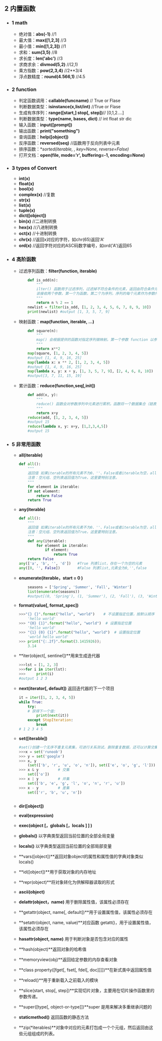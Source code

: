 ## 2 内置函数
* ### 1 math 

    - 绝对值：**abs(-1)**   //1
    - 最大值：**max([1,2,3]** //3
    - 最小值：**min([1,2,3])** //1
    - 求和：**sum(3,5)**  //8
    - 求长度：**len('abc')**  //3
    - 求商求余：**divmod(5,2)** //(2,1)         
    - 乘方指数：**pow(2,3,4)** //2**3/4  
    - 浮点数精度：**round(4.566,1)** //4.5 

* ### 2 function 

    - 判定函数调用：**callable(funcname)**  // True or Flase        
    - 判断数据类型：**isinstance(x,list/int)**  //True or Flase   
    - 生成有序序列：**range([start,] stop[, step])**// [0,1,2....]  
    - 判断数据类型：**type(name, bases, dict)** // int float str dic 
    - 输入函数：**input([prompt])**  
    - 输出函数：**print("something")** 
    - 查询函数：**help([object])**   
    - 反序函数：**reversed(seq)**   //函数用于反向列表中元素
    - 排序函数：**sorted(iterable, *, key=None, reverse=False)** 
    - 打开文档：**open(file, mode='r', buffering=-1, encoding=None)** 

* ### 3 types of Convert

    - **int(x)**
    - **float(x)**
    - **bool(x)**
    - **complex(x)** //复数
    - **str(x)**
    - **list(x)**
    - **tuple(x)** 
    - **dict([object])**
    - **bin(x)** //二进制转换
    - **hex(x)** //八进制转换
    - **oct(x)** //十进制转换
    - **chr(x)** //返回x对应的字符，如chr(65)返回‘A'
    - **ord(x)** //返回字符对应的ASC码数字编号，如ord('A')返回65

* ### 4 高阶函数

    - 过滤序列函数：**filter(function, iterable)** 
        ```python
            def is_odd(n):
                """
                ilter() 函数用于过滤序列，过滤掉不符合条件的元素，返回由符合条件元素组成的新列表。
                该接收两个参数，第一个为函数，第二个为序列，序列的每个元素作为参数传递给函数进行判，然后返回 True 或 False，最后将返回 True 的元素放到新列表中。
                """
                return n % 2 == 1
            newlist = filter(is_odd, [1, 2, 3, 4, 5, 6, 7, 8, 9, 10])
            print(newlist) #output [1, 3, 5, 7, 9]  
        ```
    - 映射函数：**map(function, iterable, ...)**
        ```python
            def square(n):
                """
                map() 会根据提供的函数对指定序列做映射。第一个参数 function 以参数序列中的每一个元素调用 function 函数，返回包含每次 function 函数返回值的新列表。
                """
                return x**2
            map(square, [1, 2, 3, 4, 5])
            #output [1, 4, 9, 16, 25]  
            map(lambda x: x ** 2, [1, 2, 3, 4, 5])
            #output [1, 4, 9, 16, 25]  
            map(lambda x, y: x + y, [1, 3, 5, 7, 9], [2, 4, 6, 8, 10])
            #output[3, 7, 11, 15, 19]
        ```
    - 累计函数：**reduce(function,seq[,init])**
        ```python
            def add(x, y):
                """
                reduce() 函数会对参数序列中元素进行累积。函数将一个数据集合（链表，元组等）中的所有数据进行下列操作：用传给reduce中的函数 function（有两个参数）先对集合中的第 1、2 个元素进行操作，得到的结果再与第三个数据用 function 函数运算，最后得到一个结果。
                """
                return x+y
            reduce(add, [1, 2, 3, 4, 5])
            #output 15  
            reduce(lambda x, y: x+y, [1,2,3,4,5]) 
            #output 15  

        ```

* ### 5 非常用函数

    - **all(iterable)**
        ```python
        def all():
            """
            返回值 如果iterable的所有元素不为0、''、False或者iterable为空，all(iterable)返回True，否则返回False；
            注意：空元组、空列表返回值为True，这里要特别注意。
            """
            for element in iterable:
            if not element:
                return False
            return True  
        ```

    - **any(iterable)**
        ```python
        def all():
            """
            返回值 如果iterable的所有元素不为0、''、False或者iterable为空，all(iterable)返回True，否则返回False；
            注意：空元组、空列表返回值为True，这里要特别注意。
            """
            def any(iterable):
                for element in iterable:
                    if element:
                        return True
            return False
        any(['a', 'b', '', 'd'])   #True 列表list，存在一个为空的元素
        any([0, '', False])        #False 列表list,元素全为0,'',false
        ```

    - **enumerate(iterable，start = 0 )**
        ```python
            seasons = ['Spring', 'Summer', 'Fall', 'Winter']
            list(enumerate(seasons))
            #output[(0, 'Spring'), (1, 'Summer'), (2, 'Fall'), (3, 'Winter')]
        ```

    - **format(value[, format_spec])**
        ```python
        >>>"{} {}".format("hello", "world")    # 不设置指定位置，按默认顺序
            'hello world'
        >>> "{0} {1}".format("hello", "world")  # 设置指定位置
            'hello world'
        >>> "{1} {0} {1}".format("hello", "world")  # 设置指定位置
            'world hello world'
        >>> print("{:.2f}".format(3.1415926));
            3.14
        ```

    - **iter(object[, sentinel])**用来生成迭代器
        ```python
        >>>lst = [1, 2, 3]
        >>>for i in iter(lst):
        >>>     print(i)
        #output 1 2 3
        ```

    - **next(iterator[, default])** 返回迭代器的下一个项目
        ```python
        it = iter([1, 2, 3, 4, 5])
        while True:
            try:
            # 获得下一个值:
                print(next(it))
            except StopIteration:
                break 
        # 1 2 3 4 5
        ```

    - **set([iterable])**
        ```python
        #set()创建一个无序不重复元素集，可进行关系测试，删除重复数据，还可以计算交集、差集、并集等
        >>>x = set('runoob')
        >>> y = set('google')
        >>> x, y
            (set(['b', 'r', 'u', 'o', 'n']), set(['e', 'o', 'g', 'l']))   # 重复的被删除
        >>> x & y         # 交集
            set(['o'])
        >>> x | y         # 并集
            set(['b', 'e', 'g', 'l', 'o', 'n', 'r', 'u'])
        >>> x - y         # 差集
            set(['r', 'b', 'u', 'n'])
           
        ```

    - **dir([object])**

    - **eval(expression)**

    - **exec(object [，globals [，locals ] ] )**

        

    - **globals()** 以字典类型返回当前位置的全部全局变量 

    - **locals()** 以字典类型返回当前位置的全部局部变量

        

    - **vars([object])**返回对象object的属性和属性值的字典对象类似 locals()

    - **id([object])**用于获取对象的内存地址

        

    - **repr(object)**将对象转化为供解释器读取的形式

    - **ascii(object)** 

        

    - **delattr(object，name)** 用于删除属性值，该属性必须存在

    - **getattr(object, name[, default])**用于设置属性值，该属性必须存在

    - **setattr(object, name, value)**对应函数 getatt()，用于设置属性值，该属性必须存在

    - **hasattr(object, name)** 用于判断对象是否包含对应的属性

    

    - **hash(object)**返回对象的哈希值
    - **memoryview(obj)**返回给定参数的内存查看对象
    - **class property([fget[, fset[, fdel[, doc]]]])**在新式类中返回属性值
    - **reload()**用于重新载入之前载入的模块
    - **slice(start, stop[, step])**实现切片对象，主要用在切片操作函数里的参数传递。
    - **super([type[, object-or-type]])**super 是用来解决多重继承问题的
    - **staticmethod()**  返回函数的静态方法
    - **zip(*iterables)**对象中对应的元素打包成一个个元组，然后返回由这些元组组成的列表。



